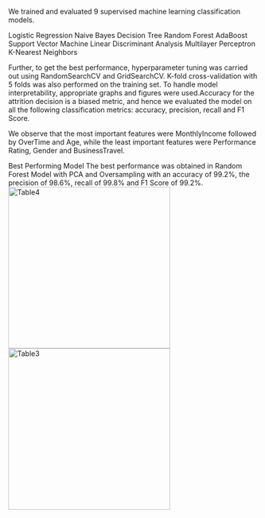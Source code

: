 We trained and evaluated 9 supervised machine learning classification models.

Logistic Regression
Naive Bayes
Decision Tree
Random Forest
AdaBoost
Support Vector Machine
Linear Discriminant Analysis
Multilayer Perceptron
K-Nearest Neighbors



Further, to get the best performance, hyperparameter tuning was carried out using RandomSearchCV and GridSearchCV. K-fold cross-validation with 5 folds was also performed on the training set. To handle model interpretability, appropriate graphs and figures were used.Accuracy for the attrition decision is a biased metric, and hence we evaluated the model on all the following classification metrics: accuracy, precision, recall and F1 Score.

We observe that the most important features were MonthlyIncome followed by OverTime and Age, while the least important features were Performance Rating, Gender and BusinessTravel.


Best Performing Model
The best performance was obtained in Random Forest Model with PCA and Oversampling with an accuracy of 99.2%, the precision of 98.6%, recall of 99.8% and F1 Score of 99.2%.
<img width="325" alt="Table4" src="https://github.com/TanishqSinghChauhan/Employee-Attrition-Prediction/assets/138939885/3892c4e4-d1cb-4995-b2fc-f43ef6d7530a">
<img width="325" alt="Table3" src="https://github.com/TanishqSinghChauhan/Employee-Attrition-Prediction/assets/138939885/7bfaa4b9-c481-4f9b-a46f-6651f995f7cb">
